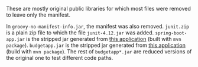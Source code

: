 These are mostly original public libraries for which most files were removed to
leave only the manifest.

In `groovy-no-manifest-info.jar`, the manifest was also removed. `junit.zip` is
a plain zip file to which the file `junit-4.12.jar` was added.
`spring-boot-app.jar` is the stripped jar generated from [this
application](https://github.com/DataDog/system-tests/tree/03b430a5499a0ad647262db93ba3c41c776470fb/utils/build/docker/java/spring-boot)
(built with `mvn package`). `budgetapp.jar` is the stripped jar generated
from [this application](https://github.com/paukiatwee/budgetapp)
(build with `mvn package`). The rest of `budgetapp*.jar` are reduced versions of the original one to test different code
paths.

